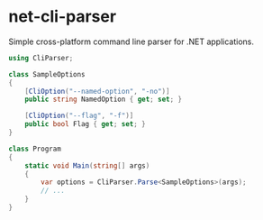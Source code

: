 # net-cli-parser

Simple cross-platform command line parser for .NET applications.

```CS
using CliParser;

class SampleOptions
{
    [CliOption("--named-option", "-no")]
    public string NamedOption { get; set; }

    [CliOption("--flag", "-f")]
    public bool Flag { get; set; }
}

class Program 
{
    static void Main(string[] args)
    {
        var options = CliParser.Parse<SampleOptions>(args);
        // ...
    }
}
```
